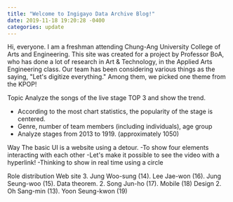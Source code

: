 ```yaml
---
title: "Welcome to Ingigayo Data Archive Blog!"
date: 2019-11-18 19:20:28 -0400
categories: update
---
```


Hi, everyone. I am a freshman attending Chung-Ang University College of Arts and Engineering. This site was created for a project by Professor BoA, who has done a lot of research in Art & Technology, in the Applied Arts Engineering class. Our team has been considering various things as the saying, "Let's digitize everything." Among them, we picked one theme from the KPOP!

Topic
Analyze the songs of the live stage TOP 3 and show the trend.
- According to the most chart statistics, the popularity of the stage is centered.
- Genre, number of team members (including individuals), age group
- Analyze stages from 2013 to 1919. (approximately 1050)

Way
The basic UI is a website using a detour.
-To show four elements interacting with each other
-Let's make it possible to see the video with a hyperlink!
-Thinking to show in real time using a circle

Role distribution
Web site 3. Jung Woo-sung (14). Lee Jae-won (16). Jung Seung-woo (15).
Data theorem. 2. Song Jun-ho (17). Mobile (18)
Design 2. Oh Sang-min (13). Yoon Seung-kwon (19)
